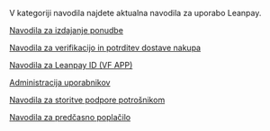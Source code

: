 V kategoriji navodila najdete aktualna navodila za uporabo Leanpay.

[Navodila za izdajanje ponudbe
](https://docs.leanpay.com/docs/leanpay-si/ZG9jOjI0OTQxNTMx-1-izdajanje-ponudbe)

[Navodila za verifikacijo in potrditev dostave nakupa
](https://docs.leanpay.com/docs/leanpay-si/ZG9jOjI0OTQxNTMy-2-navodila-za-id-in-dostavo)

[Navodila za Leanpay ID (VF APP)
](https://docs.leanpay.com/docs/leanpay-si/ZG9jOjI0OTQxNTMy-2-navodila-za-id-in-dostavo)

[Administracija uporabnikov
](https://docs.leanpay.com/docs/leanpay-si/ZG9jOjI0OTQxNTM0-4-administracija-uporabnikov)

[Navodila za storitve podpore potrošnikom
](https://docs.leanpay.com/docs/leanpay-si/ZG9jOjI0OTQxNTM1-5-preklic-in-podpora-potrosnikom)

[Navodila za predčasno poplačilo
](https://docs.leanpay.com/docs/leanpay-si/ZG9jOjI0OTQxNTM2-6-predcasno-poplacilo)
